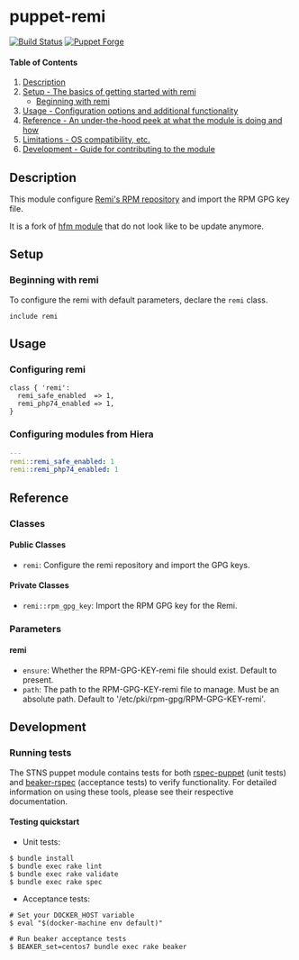 # puppet-remi

[![Build Status](https://img.shields.io/travis/kapouik/puppet-remi/master.svg?style=flat-square)](https://travis-ci.org/kapouik/puppet-remi)
[![Puppet Forge](https://img.shields.io/puppetforge/v/kapouik/remi.svg?style=flat-square)](https://forge.puppet.com/kapouik/remi)

#### Table of Contents

1. [Description](#description)
1. [Setup - The basics of getting started with remi](#setup)
    * [Beginning with remi](#beginning-with-remi)
1. [Usage - Configuration options and additional functionality](#usage)
1. [Reference - An under-the-hood peek at what the module is doing and how](#reference)
1. [Limitations - OS compatibility, etc.](#limitations)
1. [Development - Guide for contributing to the module](#development)

## Description

This module configure [Remi's RPM repository](http://rpms.famillecollet.com/) and import the RPM GPG key file.

It is a fork of [hfm module](https://github.com/hfm/puppet-remi) that do not look like to be update anymore.

## Setup

### Beginning with remi

To configure the remi with default parameters, declare the `remi` class.

```puppet
include remi
```

## Usage

### Configuring remi

```puppet
class { 'remi':
  remi_safe_enabled  => 1,
  remi_php74_enabled => 1,
}
```

### Configuring modules from Hiera

```yaml
---
remi::remi_safe_enabled: 1
remi::remi_php74_enabled: 1
```

## Reference

### Classes

#### Public Classes

- `remi`:  Configure the remi repository and import the GPG keys.

#### Private Classes

- `remi::rpm_gpg_key`: Import the RPM GPG key for the Remi.

### Parameters

#### remi

- `ensure`: Whether the RPM-GPG-KEY-remi file should exist. Default to present.
- `path`: The path to the RPM-GPG-KEY-remi file to manage. Must be an absolute path. Default to '/etc/pki/rpm-gpg/RPM-GPG-KEY-remi'.

## Development

### Running tests

The STNS puppet module contains tests for both [rspec-puppet](http://rspec-puppet.com/) (unit tests) and [beaker-rspec](https://github.com/puppetlabs/beaker-rspec) (acceptance tests) to verify functionality. For detailed information on using these tools, please see their respective documentation.

#### Testing quickstart

- Unit tests:

```console
$ bundle install
$ bundle exec rake lint
$ bundle exec rake validate
$ bundle exec rake spec
```

- Acceptance tests:

```console
# Set your DOCKER_HOST variable
$ eval "$(docker-machine env default)"

# Run beaker acceptance tests
$ BEAKER_set=centos7 bundle exec rake beaker
```
